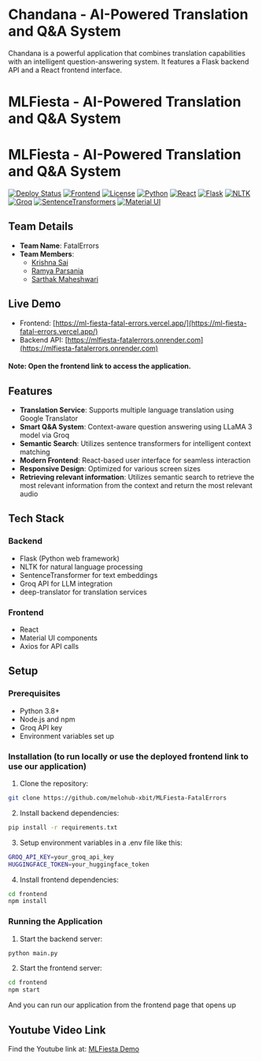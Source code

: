# Chandana - AI-Powered Translation and Q&A System

Chandana is a powerful application that combines translation capabilities with an intelligent question-answering system. It features a Flask backend API and a React frontend interface.

# MLFiesta - AI-Powered Translation and Q&A System

# MLFiesta - AI-Powered Translation and Q&A System

[![Deploy Status](https://img.shields.io/badge/backend-render-brightgreen)](https://mlfiesta-fatalerrors.onrender.com)
[![Frontend](https://img.shields.io/badge/frontend-vercel-blue)](https://ml-fiesta-fatal-errors.vercel.app/)
[![License](https://img.shields.io/badge/license-MIT-green.svg)](https://opensource.org/licenses/MIT)
[![Python](https://img.shields.io/badge/python-3.8+-blue.svg)](https://www.python.org/downloads/)
[![React](https://img.shields.io/badge/react-18.0+-61DAFB.svg)](https://reactjs.org/)
[![Flask](https://img.shields.io/badge/flask-2.0+-black.svg)](https://flask.palletsprojects.com/)
[![NLTK](https://img.shields.io/badge/NLTK-3.0+-yellow.svg)](https://www.nltk.org/)
[![Groq](https://img.shields.io/badge/Groq-LLaMA3-orange.svg)](https://groq.com/)
[![SentenceTransformers](https://img.shields.io/badge/SentenceTransformers-2.0+-red.svg)](https://www.sbert.net/)
[![Material UI](https://img.shields.io/badge/Material_UI-5.0+-0081CB.svg)](https://mui.com/)


## Team Details
- **Team Name**: FatalErrors
- **Team Members**:
  - [Krishna Sai](https://github.com/melohub-xbit/melohub-xbit)
  - [Ramya Parsania](https://github.com/RAMYA-PARSANIA/RAMYA-PARSANIA)
  - [Sarthak Maheshwari](https://github.com/SartMa)

## Live Demo
- Frontend: [https://ml-fiesta-fatal-errors.vercel.app/](https://ml-fiesta-fatal-errors.vercel.app/)
- Backend API: [https://mlfiesta-fatalerrors.onrender.com](https://mlfiesta-fatalerrors.onrender.com)
#### Note: Open the frontend link to access the application.
## Features

- **Translation Service**: Supports multiple language translation using Google Translator
- **Smart Q&A System**: Context-aware question answering using LLaMA 3 model via Groq
- **Semantic Search**: Utilizes sentence transformers for intelligent context matching
- **Modern Frontend**: React-based user interface for seamless interaction
- **Responsive Design**: Optimized for various screen sizes
- **Retrieving relevant information**: Utilizes semantic search to retrieve the most relevant information from the context and return the most relevant audio

## Tech Stack

### Backend
- Flask (Python web framework)
- NLTK for natural language processing
- SentenceTransformer for text embeddings
- Groq API for LLM integration
- deep-translator for translation services

### Frontend
- React
- Material UI components
- Axios for API calls

## Setup

### Prerequisites
- Python 3.8+
- Node.js and npm
- Groq API key
- Environment variables set up

### Installation (to run locally or use the deployed frontend link to use our application)

1. Clone the repository:
```bash
git clone https://github.com/melohub-xbit/MLFiesta-FatalErrors
```
2. Install backend dependencies:
```bash
pip install -r requirements.txt
```
3. Setup environment variables in a .env file like this:
```bash
GROQ_API_KEY=your_groq_api_key
HUGGINGFACE_TOKEN=your_huggingface_token
```

4. Install frontend dependencies:
```bash
cd frontend
npm install
```

### Running the Application
1. Start the backend server:
```bash
python main.py
```
2. Start the frontend server:
```bash
cd frontend
npm start
```
And you can run our application from the frontend page that opens up
## Youtube Video Link

Find the Youtube link at: [MLFiesta Demo](https://drive.google.com/drive/folders/1781WXkVwYn90hG3D54W1N0pk3swaEU2V?usp=drive_link)


